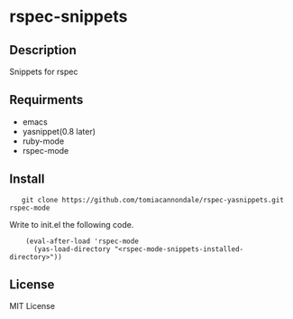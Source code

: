 rspec-snippets
==============

## Description ##

Snippets for rspec

## Requirments ##

* emacs
* yasnippet(0.8 later)
* ruby-mode
* rspec-mode

## Install ##

```
   git clone https://github.com/tomiacannondale/rspec-yasnippets.git rspec-mode
```

Write to init.el the following code.

``` elisp
    (eval-after-load 'rspec-mode
      (yas-load-directory "<rspec-mode-snippets-installed-directory>"))
```

## License ##

MIT License
